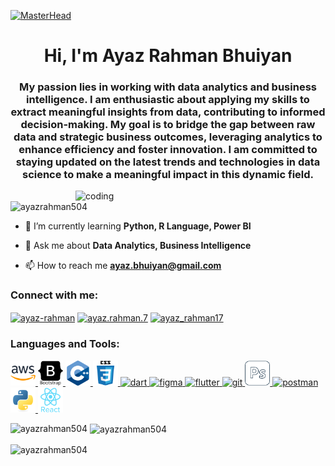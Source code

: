 [![MasterHead](https://uwm.edu/sce/wp-content/uploads/sites/20/2018/03/data-210120-MISC-PK-Web-Headers-v2-_0004_iStock-1172094014.jpg)](https://uwm.edu/sce/wp-content/uploads/sites/20/2018/03/data-210120-MISC-PK-Web-Headers-v2-_0004_iStock-1172094014.jpg)

<h1 align="center">Hi, I'm Ayaz Rahman Bhuiyan</h1>
<h3 align="center">My passion lies in working with data analytics and business intelligence. I am enthusiastic about applying my skills to extract meaningful insights from data, contributing to informed decision-making. My goal is to bridge the gap between raw data and strategic business outcomes, leveraging analytics to enhance efficiency and foster innovation. I am committed to staying updated on the latest trends and technologies in data science to make a meaningful impact in this dynamic field.</h3>
<img align="right" alt="coding" width="400" src="https://imarticus.org/blog/wp-content/uploads/2019/05/daonline.gif">

<p align="left"> <img src="https://komarev.com/ghpvc/?username=ayazrahman504&label=Profile%20views&color=0e75b6&style=flat" alt="ayazrahman504" /> </p>

- 🌱 I’m currently learning **Python, R Language, Power BI**

- 💬 Ask me about **Data Analytics, Business Intelligence**

- 📫 How to reach me **ayaz.bhuiyan@gmail.com**

<h3 align="left">Connect with me:</h3>
<p align="left">
<a href="https://linkedin.com/in/ayaz-rahman" target="blank"><img align="center" src="https://raw.githubusercontent.com/rahuldkjain/github-profile-readme-generator/master/src/images/icons/Social/linked-in-alt.svg" alt="ayaz-rahman" height="30" width="40" /></a>
<a href="https://fb.com/ayaz.rahman.7" target="blank"><img align="center" src="https://raw.githubusercontent.com/rahuldkjain/github-profile-readme-generator/master/src/images/icons/Social/facebook.svg" alt="ayaz.rahman.7" height="30" width="40" /></a>
<a href="https://instagram.com/ayaz_rahman17" target="blank"><img align="center" src="https://raw.githubusercontent.com/rahuldkjain/github-profile-readme-generator/master/src/images/icons/Social/instagram.svg" alt="ayaz_rahman17" height="30" width="40" /></a>
</p>

<h3 align="left">Languages and Tools:</h3>
<p align="left"> <a href="https://aws.amazon.com" target="_blank" rel="noreferrer"> <img src="https://raw.githubusercontent.com/devicons/devicon/master/icons/amazonwebservices/amazonwebservices-original-wordmark.svg" alt="aws" width="40" height="40"/> </a> <a href="https://getbootstrap.com" target="_blank" rel="noreferrer"> <img src="https://raw.githubusercontent.com/devicons/devicon/master/icons/bootstrap/bootstrap-plain-wordmark.svg" alt="bootstrap" width="40" height="40"/> </a> <a href="https://www.w3schools.com/cpp/" target="_blank" rel="noreferrer"> <img src="https://raw.githubusercontent.com/devicons/devicon/master/icons/cplusplus/cplusplus-original.svg" alt="cplusplus" width="40" height="40"/> </a> <a href="https://www.w3schools.com/css/" target="_blank" rel="noreferrer"> <img src="https://raw.githubusercontent.com/devicons/devicon/master/icons/css3/css3-original-wordmark.svg" alt="css3" width="40" height="40"/> </a> <a href="https://dart.dev" target="_blank" rel="noreferrer"> <img src="https://www.vectorlogo.zone/logos/dartlang/dartlang-icon.svg" alt="dart" width="40" height="40"/> </a> <a href="https://www.figma.com/" target="_blank" rel="noreferrer"> <img src="https://www.vectorlogo.zone/logos/figma/figma-icon.svg" alt="figma" width="40" height="40"/> </a> <a href="https://flutter.dev" target="_blank" rel="noreferrer"> <img src="https://www.vectorlogo.zone/logos/flutterio/flutterio-icon.svg" alt="flutter" width="40" height="40"/> </a> <a href="https://git-scm.com/" target="_blank" rel="noreferrer"> <img src="https://www.vectorlogo.zone/logos/git-scm/git-scm-icon.svg" alt="git" width="40" height="40"/> </a> <a href="https://www.photoshop.com/en" target="_blank" rel="noreferrer"> <img src="https://raw.githubusercontent.com/devicons/devicon/master/icons/photoshop/photoshop-line.svg" alt="photoshop" width="40" height="40"/> </a> <a href="https://postman.com" target="_blank" rel="noreferrer"> <img src="https://www.vectorlogo.zone/logos/getpostman/getpostman-icon.svg" alt="postman" width="40" height="40"/> </a> <a href="https://www.python.org" target="_blank" rel="noreferrer"> <img src="https://raw.githubusercontent.com/devicons/devicon/master/icons/python/python-original.svg" alt="python" width="40" height="40"/> </a> <a href="https://reactjs.org/" target="_blank" rel="noreferrer"> <img src="https://raw.githubusercontent.com/devicons/devicon/master/icons/react/react-original-wordmark.svg" alt="react" width="40" height="40"/> </a> </p>

<p><img align="left" src="https://github-readme-stats.vercel.app/api/top-langs?username=ayazrahman504&show_icons=true&locale=en&layout=compact" alt="ayazrahman504" /></p>

<p>&nbsp;<img align="center" src="https://github-readme-stats.vercel.app/api?username=ayazrahman504&show_icons=true&locale=en" alt="ayazrahman504" /></p>

<p><img align="center" src="https://github-readme-streak-stats.herokuapp.com/?user=ayazrahman504&" alt="ayazrahman504" /></p>
